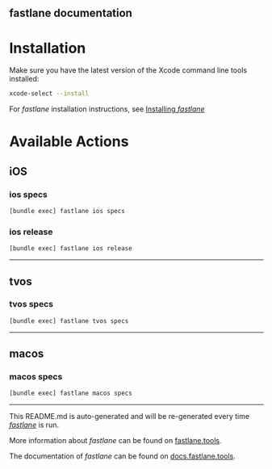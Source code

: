 fastlane documentation
----

# Installation

Make sure you have the latest version of the Xcode command line tools installed:

```sh
xcode-select --install
```

For _fastlane_ installation instructions, see [Installing _fastlane_](https://docs.fastlane.tools/#installing-fastlane)

# Available Actions

## iOS

### ios specs

```sh
[bundle exec] fastlane ios specs
```



### ios release

```sh
[bundle exec] fastlane ios release
```



----


## tvos

### tvos specs

```sh
[bundle exec] fastlane tvos specs
```



----


## macos

### macos specs

```sh
[bundle exec] fastlane macos specs
```



----

This README.md is auto-generated and will be re-generated every time [_fastlane_](https://fastlane.tools) is run.

More information about _fastlane_ can be found on [fastlane.tools](https://fastlane.tools).

The documentation of _fastlane_ can be found on [docs.fastlane.tools](https://docs.fastlane.tools).
